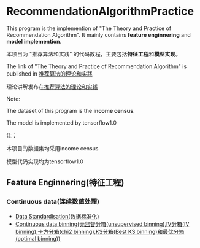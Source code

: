# RecommendationAlgorithmPractice
This program is the implemention of "The Theory and Practice of Recommendation Algorithm". It mainly contains 
**feature enginnering** and **model implemention**. 

本项目为 "推荐算法和实践" 的代码教程，主要包括**特征工程**和**模型实现**。

The link of "The Theory and Practice of Recommendation Algorithm" is published in [推荐算法的理论和实践](https://www.zhihu.com/people/tang-ai-3-14/posts)


理论讲解发布在[推荐算法的理论和实践](https://www.zhihu.com/people/tang-ai-3-14/posts)

Note: 

The dataset of this program is the **income census**.

The model is implemented by tensorflow1.0

注：

本项目的数据集均采用income census

模型代码实现均为tensorflow1.0



## Feature Enginnering(特征工程)
### Continuous data(连续数值处理)
* [Data Standardisation(数据标准化)](https://github.com/tomtang110/RecommendationAlgorithmPractice/blob/main/FeatureEnginnering/ContinuousFeature.ipynb)
* [Continuous data binning(无监督分箱(unsupervised binning),IV分箱(IV binning),卡方分箱(chi2 binning),KS分箱(Best KS binning)和最优分箱(optimal binning))](https://github.com/tomtang110/RecommendationAlgorithmPractice/blob/main/FeatureEnginnering/ContinuousFeature.ipynb)


